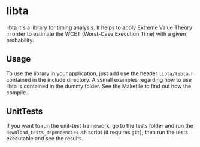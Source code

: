# libta

libta it's a library for timing analysis. It helps to apply Extreme Value Theory in order to estimate the WCET (Worst-Case Execution Time) with a given probability.


## Usage
To use the library in your application, just add use the header `libta/libta.h` contained in the include directory. A ssmall examples regarding how to use libta is contained in the dummy folder. See the Makefile to find out how the compile.

## UnitTests

If you want to run the unit-test framework, go to the tests folder and run the `download_tests_dependencies.sh` script (it requires `git`), then run the tests executable and see the results.
